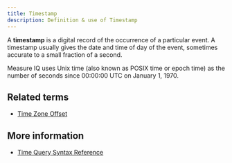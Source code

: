 ```yaml
---
title: Timestamp 
description: Definition & use of Timestamp 
---
```

A **timestamp** is a digital record of the occurrence of a particular event. A timestamp usually gives the date and time of day of the event, sometimes accurate to a small fraction of a second. 

Measure IQ uses Unix time (also known as POSIX time or epoch time) as the number of seconds since 00:00:00 UTC on January 1, 1970.

## Related terms

- [Time Zone Offset](../time-zone-offset)

## More information

- [Time Query Syntax Reference](https://behavure.ai/docs/wiki/spaces/SGV/pages/2139261016/Time+Query+Syntax+Reference+v5)